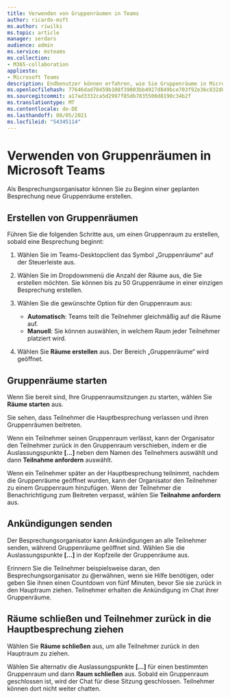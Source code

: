 ```yaml
---
title: Verwenden von Gruppenräumen in Teams
author: ricardo-msft
ms.author: riwilki
ms.topic: article
manager: serdars
audience: admin
ms.service: msteams
ms.collection:
- M365-collaboration
appliesto:
- Microsoft Teams
description: Endbenutzer können erfahren, wie Sie Gruppenräume in Microsoft Teams verwenden.
ms.openlocfilehash: 77646dad78459b108f39803bb4927d849bce703f92e36c832d8606dbc3e15e94
ms.sourcegitcommit: a17ad3332ca5d2997f85db7835500d8190c34b2f
ms.translationtype: MT
ms.contentlocale: de-DE
ms.lasthandoff: 08/05/2021
ms.locfileid: "54345114"
---
```

# <a name="using-breakout-rooms-in-microsoft-teams"></a>Verwenden von Gruppenräumen in Microsoft Teams

Als Besprechungsorganisator können Sie zu Beginn einer geplanten Besprechung neue Gruppenräume erstellen.

## <a name="create-breakout-rooms"></a>Erstellen von Gruppenräumen

Führen Sie die folgenden Schritte aus, um einen Gruppenraum zu erstellen, sobald eine Besprechung beginnt:

1. Wählen Sie im Teams-Desktopclient das Symbol „Gruppenräume“ auf der Steuerleiste aus.

2. Wählen Sie im Dropdownmenü die Anzahl der Räume aus, die Sie erstellen möchten. Sie können bis zu 50 Gruppenräume in einer einzigen Besprechung erstellen.

3. Wählen Sie die gewünschte Option für den Gruppenraum aus:

    - **Automatisch**: Teams teilt die Teilnehmer gleichmäßig auf die Räume auf.
    - **Manuell**: Sie können auswählen, in welchem Raum jeder Teilnehmer platziert wird.

4. Wählen Sie **Räume erstellen** aus. Der Bereich „Gruppenräume“ wird geöffnet.

## <a name="start-breakout-rooms"></a>Gruppenräume starten

Wenn Sie bereit sind, Ihre Gruppenraumsitzungen zu starten, wählen Sie **Räume starten** aus.

Sie sehen, dass Teilnehmer die Hauptbesprechung verlassen und ihren Gruppenräumen beitreten.

Wenn ein Teilnehmer seinen Gruppenraum verlässt, kann der Organisator den Teilnehmer zurück in den Gruppenraum verschieben, indem er die Auslassungspunkte **[...]** neben dem Namen des Teilnehmers auswählt und dann **Teilnahme anfordern** auswählt.

Wenn ein Teilnehmer später an der Hauptbesprechung teilnimmt, nachdem die Gruppenräume geöffnet wurden, kann der Organisator den Teilnehmer zu einem Gruppenraum hinzufügen. Wenn der Teilnehmer die Benachrichtigung zum Beitreten verpasst, wählen Sie **Teilnahme anfordern** aus.

## <a name="send-announcements"></a>Ankündigungen senden

Der Besprechungsorganisator kann Ankündigungen an alle Teilnehmer senden, während Gruppenräume geöffnet sind. Wählen Sie die Auslassungspunkte **[...]** in der Kopfzeile der Gruppenräume aus.

Erinnern Sie die Teilnehmer beispielsweise daran, den Besprechungsorganisator zu @erwähnen, wenn sie Hilfe benötigen, oder geben Sie ihnen einen Countdown von fünf Minuten, bevor Sie sie zurück in den Hauptraum ziehen.
Teilnehmer erhalten die Ankündigung im Chat ihrer Gruppenräume.

## <a name="close-rooms-and-pull-participants-back-to-the-main-meeting"></a>Räume schließen und Teilnehmer zurück in die Hauptbesprechung ziehen

Wählen Sie **Räume schließen** aus, um alle Teilnehmer zurück in den Hauptraum zu ziehen.

Wählen Sie alternativ die Auslassungspunkte **[...]** für einen bestimmten Gruppenraum und dann **Raum schließen** aus.
Sobald ein Gruppenraum geschlossen ist, wird der Chat für diese Sitzung geschlossen. Teilnehmer können dort nicht weiter chatten.
